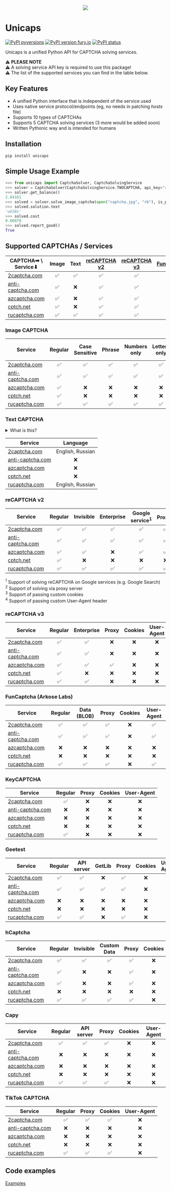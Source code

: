<p align="center">
  <img src="https://i.imgur.com/8aQf6On.png" />
</p>

# Unicaps
[![PyPI pyversions](https://img.shields.io/pypi/pyversions/unicaps.svg)](https://pypi.python.org/pypi/unicaps/)
[![PyPI version fury.io](https://badge.fury.io/py/unicaps.svg)](https://pypi.python.org/pypi/unicaps/)
[![PyPI status](https://img.shields.io/pypi/status/unicaps.svg)](https://pypi.python.org/pypi/unicaps/)

Unicaps is a unified Python API for CAPTCHA solving services.


⚠ **PLEASE NOTE**</br>
⚠ A solving service API key is required to use this package!</br>
⚠ The list of the supported services you can find in the table below.


## Key Features
 - A unified Python interface that is independent of the service used
 - Uses native service protocol/endpoints (eg, no needs in patching _hosts_ file)
 - Supports 10 types of CAPTCHAs
 - Supports 5 CAPTCHA solving services (3 more would be added soon)
 - Written Pythonic way and is intended for humans

## Installation
```pip install unicaps```

## Simple Usage Example
```python
>>> from unicaps import CaptchaSolver, CaptchaSolvingService
>>> solver = CaptchaSolver(CaptchaSolvingService.TWOCAPTCHA, api_key="xxxxxxxxxxxxxxxxxxxxxxxxxxxxxxxx")
>>> solver.get_balance()
2.84161
>>> solved = solver.solve_image_captcha(open("captcha.jpg", "rb"), is_phrase=False, is_case_sensitive=True)
>>> solved.solution.text
'w93Bx'
>>> solved.cost
0.00078
>>> solved.report_good()
True
```

## Supported CAPTCHAs / Services
| CAPTCHA➡ \ Service⬇| Image | Text | [reCAPTCHA v2](https://developers.google.com/recaptcha/docs/display) | [reCAPTCHA v3](https://developers.google.com/recaptcha/docs/v3) | [FunCaptcha](https://funcaptcha.com/fc/api/nojs/?pkey=69A21A01-CC7B-B9C6-0F9A-E7FA06677FFC) | [KeyCAPTCHA](https://www.keycaptcha.com/) | [Geetest](https://www.geetest.com/en/demo) | [hCaptcha](https://www.hcaptcha.com/) | [Capy](https://www.capy.me/) | TikTok
| ------------- | :---: | :---:	| :---:	| :---:	| :---:	| :---:	| :---:	| :---:	| :---:	| :---:	|
| [2captcha.com](http://2captcha.com/?from=8754088)	| ✅ | ✅ | ✅ | ✅ | ✅ | ✅ | ✅ | ✅ | ✅ | ✅ |
| [anti-captcha.com](http://getcaptchasolution.com/vus77mnl48) | ✅ | ❌ | ✅ | ✅ | ✅ | ❌ | ✅ | ✅ | ❌ | ❌ |
| [azcaptcha.com](https://azcaptcha.com) | ✅ | ❌ | ✅ | ✅ | ❌ | ❌ | ❌ | ❌ | ❌ | ❌ |
| [cptch.net](https://cptch.net/auth/signup?frm=0ebc1ab34eb04f67ac320f020a8f709f) | ✅ | ❌ | ✅ | ✅ | ❌ | ❌ | ❌ | ❌ | ❌ | ❌ |
| [rucaptcha.com](https://rucaptcha.com?from=9863637) | ✅ | ✅ | ✅ | ✅ | ✅ | ✅ | ✅ | ✅ | ✅ | ✅ |

### Image CAPTCHA
| Service | Regular | Case Sensitive | Phrase | Numbers only | Letters only | Math | Length | Language | Comment for worker
| ------------- | :---: | :---:	| :---:	| :---:	| :---:	| :---:	| :---:	| :---:	| :---:	|
| [2captcha.com](http://2captcha.com/?from=8754088)	| ✅ | ✅ | ✅ | ✅ | ✅ | ✅ | ✅ | Cyrillic/Latin | ✅ |
| [anti-captcha.com](http://getcaptchasolution.com/vus77mnl48) | ✅ | ✅ | ✅ | ✅ | ✅ | ✅ | ✅ | Latin | ✅ |
| [azcaptcha.com](https://azcaptcha.com/) | ✅ | ❌ | ❌ | ❌ | ❌ | ❌ | ❌ | Latin | ✅ |
| [cptch.net](https://cptch.net/auth/signup?frm=0ebc1ab34eb04f67ac320f020a8f709f) | ✅ | ❌ | ❌ | ❌ | ❌ | ❌ | ❌ | Cyrillic/Latin | ❌ |
| [rucaptcha.com](https://rucaptcha.com?from=9863637) | ✅ | ✅ | ✅ | ✅ | ✅ | ✅ | ✅ | Cyrillic/Latin | ✅ |

### Text CAPTCHA
<details closed>
<summary>What is this?</summary>

<i>Text Captcha is a type of captcha that is represented as text and doesn't contain images. Usually you have to answer a question to pass the verification.
  For example: "If tomorrow is Saturday, what day is today?".</i>
</details>

| Service | Language |
| ------------- | :---: |
| [2captcha.com](http://2captcha.com/?from=8754088)	| English, Russian |
| [anti-captcha.com](http://getcaptchasolution.com/vus77mnl48) | ❌ |
| [azcaptcha.com](https://azcaptcha.com/) | ❌ |
| [cptch.net](https://cptch.net/auth/signup?frm=0ebc1ab34eb04f67ac320f020a8f709f) | ❌ |
| [rucaptcha.com](https://rucaptcha.com?from=9863637) | English, Russian |

### reCAPTCHA v2
| Service | Regular | Invisible | Enterprise | Google service<sup>1</sup> | Proxy<sup>2</sup> | Cookies<sup>3</sup> | User-Agent<sup>4</sup> |
| ------------- | :---: | :---:	| :---:	| :---:	| :---:	| :---:	| :---:	|
| [2captcha.com](http://2captcha.com/?from=8754088)	| ✅ | ✅ | ✅ | ✅ | ✅ | ✅ | ✅ |
| [anti-captcha.com](http://getcaptchasolution.com/vus77mnl48) | ✅ | ✅ | ✅ | ✅ | ✅ | ✅ | ✅ |
| [azcaptcha.com](https://azcaptcha.com/) | ✅ | ✅ | ❌ | ✅ | ✅ | ✅ | ✅ |
| [cptch.net](https://cptch.net/auth/signup?frm=0ebc1ab34eb04f67ac320f020a8f709f) | ✅ | ❌ | ❌ | ❌ | ❌ | ❌ | ❌ |
| [rucaptcha.com](https://rucaptcha.com?from=9863637) | ✅ | ✅ | ✅ | ✅ | ✅ | ✅ | ✅ |

<sup>1</sup> Support of solving reCAPTCHA on Google services (e.g. Google Search) </br>
<sup>2</sup> Support of solving via proxy server </br>
<sup>3</sup> Support of passing custom cookies </br>
<sup>4</sup> Support of passing custom User-Agent header </br>

### reCAPTCHA v3
| Service | Regular | Enterprise | Proxy | Cookies | User-Agent |
| ------------- | :---: | :---:	| :---:	| :---:	| :---:	|
| [2captcha.com](http://2captcha.com/?from=8754088)	| ✅ | ✅ | ❌ | ❌ | ❌ |
| [anti-captcha.com](http://getcaptchasolution.com/vus77mnl48) | ✅ | ✅ | ❌ | ❌ | ❌ |
| [azcaptcha.com](https://azcaptcha.com/) | ✅ | ✅ | ✅ | ❌ | ❌ |
| [cptch.net](https://cptch.net/auth/signup?frm=0ebc1ab34eb04f67ac320f020a8f709f) | ✅ | ❌ | ❌ | ❌ | ❌ |
| [rucaptcha.com](https://rucaptcha.com?from=9863637) | ✅ | ✅ | ❌ | ❌ | ❌ |

### FunCaptcha (Arkose Labs)
| Service | Regular | Data (BLOB) | Proxy | Cookies | User-Agent |
| ------------- | :---: | :---:	| :---:	| :---:	| :---:	|
| [2captcha.com](http://2captcha.com/?from=8754088)	| ✅ | ✅ | ✅ | ❌ | ✅ |
| [anti-captcha.com](http://getcaptchasolution.com/vus77mnl48) | ✅ | ✅ | ✅ | ❌ | ✅ |
| [azcaptcha.com](https://azcaptcha.com/) | ❌ | ❌ | ❌ | ❌ | ❌ |
| [cptch.net](https://cptch.net/auth/signup?frm=0ebc1ab34eb04f67ac320f020a8f709f) | ❌ | ❌ | ❌ | ❌ | ❌ |
| [rucaptcha.com](https://rucaptcha.com?from=9863637) | ✅ | ✅ | ✅ | ❌ | ✅ |

### KeyCAPTCHA
| Service | Regular | Proxy | Cookies | User-Agent |
| ------------- | :---: | :---:	| :---:	| :---:	|
| [2captcha.com](http://2captcha.com/?from=8754088)	| ✅ | ❌ | ❌ | ❌ |
| [anti-captcha.com](http://getcaptchasolution.com/vus77mnl48) | ❌ | ❌ | ❌ | ❌ |
| [azcaptcha.com](https://azcaptcha.com/) | ❌ | ❌ | ❌ | ❌ |
| [cptch.net](https://cptch.net/auth/signup?frm=0ebc1ab34eb04f67ac320f020a8f709f) | ❌ | ❌ | ❌ | ❌ |
| [rucaptcha.com](https://rucaptcha.com?from=9863637) | ✅ | ❌ | ❌ | ❌ |

### Geetest
| Service | Regular | API server | GetLib | Proxy | Cookies | User-Agent |
| ------------- | :---: | :---:	| :---:	| :---:	| :---:	| :---:	|
| [2captcha.com](http://2captcha.com/?from=8754088)	| ✅ | ✅ | ❌ | ✅ | ❌ | ✅ |
| [anti-captcha.com](http://getcaptchasolution.com/vus77mnl48) | ✅ | ✅ | ✅ | ✅ | ❌ | ✅ |
| [azcaptcha.com](https://azcaptcha.com/) | ❌ | ❌ | ❌ | ❌ | ❌ | ❌ |
| [cptch.net](https://cptch.net/auth/signup?frm=0ebc1ab34eb04f67ac320f020a8f709f) | ❌ | ❌ | ❌ | ❌ | ❌ | ❌ |
| [rucaptcha.com](https://rucaptcha.com?from=9863637) | ✅ | ✅ | ❌ | ✅ | ❌ | ✅ |

### hCaptcha
| Service | Regular | Invisible | Custom Data | Proxy | Cookies | User-Agent |
| ------------- | :---: | :---:	| :---:	| :---:	| :---:	| :---:	|
| [2captcha.com](http://2captcha.com/?from=8754088)	| ✅ | ✅ | ✅ | ✅ | ❌ | ✅ |
| [anti-captcha.com](http://getcaptchasolution.com/vus77mnl48) | ✅ | ❌ | ❌ | ✅ | ❌ | ✅ |
| [azcaptcha.com](https://azcaptcha.com/) | ✅ | ❌ | ❌ | ✅ | ❌ | ❌ |
| [cptch.net](https://cptch.net/auth/signup?frm=0ebc1ab34eb04f67ac320f020a8f709f) | ❌ | ❌ | ❌ | ❌ | ❌ | ❌ |
| [rucaptcha.com](https://rucaptcha.com?from=9863637) | ✅ | ✅ | ✅ | ✅ | ❌ | ✅ |

### Capy
| Service | Regular | API server | Proxy | Cookies | User-Agent |
| ------------- | :---: | :---:	| :---:	| :---:	| :---:	|
| [2captcha.com](http://2captcha.com/?from=8754088)	| ✅ | ✅ | ✅ | ❌ | ❌ |
| [anti-captcha.com](http://getcaptchasolution.com/vus77mnl48) | ❌ | ❌ | ❌ | ❌ | ❌ |
| [azcaptcha.com](https://azcaptcha.com/) | ❌ | ❌ | ❌ | ❌ | ❌ |
| [cptch.net](https://cptch.net/auth/signup?frm=0ebc1ab34eb04f67ac320f020a8f709f) | ❌ | ❌ | ❌ | ❌ | ❌ |
| [rucaptcha.com](https://rucaptcha.com?from=9863637) | ✅ | ✅ | ✅ | ❌ | ❌ |

### TikTok CAPTCHA
| Service | Regular | Proxy | Cookies | User-Agent |
| ------------- | :---: | :---:	| :---:	| :---:	|
| [2captcha.com](http://2captcha.com/?from=8754088)	| ✅ | ✅ | ✅ | ❌ |
| [anti-captcha.com](http://getcaptchasolution.com/vus77mnl48) | ❌ | ❌ | ❌ | ❌ |
| [azcaptcha.com](https://azcaptcha.com/) | ❌ | ❌ | ❌ | ❌ |
| [cptch.net](https://cptch.net/auth/signup?frm=0ebc1ab34eb04f67ac320f020a8f709f) | ❌ | ❌ | ❌ | ❌ |
| [rucaptcha.com](https://rucaptcha.com?from=9863637) | ✅ | ✅ | ✅ | ❌ |

## Code examples
[Examples](https://github.com/sergey-scat/unicaps/tree/master/examples)
